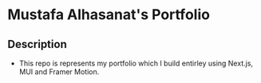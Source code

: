 # Mustafa Alhasanat's Portfolio

## Description

- This repo is represents my portfolio which I build entirley using Next.js, MUI and Framer Motion.


